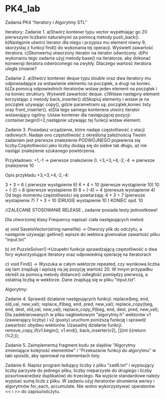 # PK4_lab
Zadania PK4 “Iteratory i Algorytmy STL”

Iteratory:
Zadanie 1.
a)Stwórz kontener typu vector wypełniając go 20 pierwszymi liczbami naturalnymi za pomocą metody push_back().
b)Następnie utwórz iterator dla niego i przypisz mu element równy 9, skorzystaj z funkcji find() do wykonania tej operacji. Wyświetl zawartość iteratora.
c)Skonwertuj utworzony iterator na iterator odwrócony. 
d)Po wykonaniu tego zadania użyj metody base() na iteratorze, aby dokonać konwersji iteratora odwróconego na zwykły. Dlaczego wartość iteratora uległa zmianie?

Zadanie 2.
a)Stwórz kontener deque typu double oraz dwa iteratory mu odpowiadające za wstawienie elementu na początek, a drugi na koniec.
b)Za pomocą odpowiednich iteratorów wstaw jeden element na początek i na koniec struktury. Wyświetl zawartość deque.
c)Wstaw następny element korzystając z metody back_inserter()
d)Skopiuj elementy i wstaw je na początek używając copy(), gdzie parametrami są: początek,koniec listy oraz front_inserter().
e)Dla tego samego kontenera utwórz iterator wstawiający ogólny. Ustaw kontener dla następującej pozycji: container.begin()+2,następnie używając tej funkcji wstaw element.

Zadanie 3.
Posiadasz urządzenie, które nadaje częstotliwość z stacji radiowych. Nadaje ono częstotliwość z określoną zależnością Twoim zadaniem jest pierwsze znalezienie PODWÓJNEGO pojawienia się liczby.Częstotliwości jako liczby dodają się do siebie tak długo, aż nie nastąpi znalezienie szukanego powtórzenia.

 Przykładowo: +1,-1 -> pierwsze znalezienie 0. 
  +3,+3,+4,-2,-4 -> pierwsze znalezienie 10
  
Opis przykładu +3,+3,+4,-2,-4:

3 + 3 = 6 ( pierwsze wystąpienie 6)
6 + 4 = 10 (pierwsze wystąpienie 10)
10 + (-2) = 8 (pierwsze wystapienie 8)
8 + (-4) = 4 (pierwsze wystapienie 4)
Od tego momentu częstotliwości się powtarzają:
4 + 3 = 7 (pierwsze wystapienie 7)
7 + 3 = 10 (DRUGIE wystapienie 10 )  KONIEC opd. 10

  //ZALECANE STOSOWANIE RELEASE , zadanie posiada testy jednostkowe!
  
Dla utworzonej klasy Frequency napisać ciała następujących metod:

a) void SavetoVector(string namefile) -> Otworzy plik do odczytu, a następnie używając getline() wpisze do wektora givenvalue zawartość pliku “input.txt”

 b) int PuzzleSolver()->Uzupełni funkcje sprawdzającą częstotliwość o dwa fory wykorzystujące iteratory oraz  odpowiednią operację na iteratorach
 
 c) void Find() -> Wyszuka w całym wektorze repeated, czy wynikowa liczba się tam znajduję i wpiszę na jej pozycję wartość 20. W innym przypadku określi  za pomocą metody distance() odległość pomiędzy pierwszą, a ostatnią liczbą w wektorze.
Dane znajdują się w pliku “input.txt”.


Algorytmy:

Zadanie 4.
Sprawdź działanie następujących funkcji:
	replace(beg, end, old_val, new_val);
	replace_if(beg, end, pred, new_val);
	replace_copy(beg, end, dest, old_val, new_val);
	replace_copy_if(beg, end, dest, pred, new_val);
Dla zadeklarowanych w pliku nagłówkowym "algorytmy.h" wektorów v1 (zawierający liczby) 
i v2 (pusty) uruchom poniższą funkcję i sprawdź zawartość obydwu wektorów. 
Uzasadnij działanie funkcji.
remove_copy_if(v1.begin(), v1.end(), back_inserter(v2), [](int i){return i%2;});

Zadanie 5.
Zaimplementuj fragment kodu ze slajdów "Algorytmy zmieniające kolejność elementów" i "Przekazanie funkcji do algorytmu" w taki sposób, aby operował na elementach listy.

Zadanie 6.
Napisz program ładujący liczby z pliku “zad6.txt” i wypisujący liczby parzyste do jednego pliku, liczby nieparzyste do drugiego i liczby posortowane(bez duplikatów) do trzeciego. Na wyjście standardowe należy wypisać sumę liczb z pliku.
W zadaniu użyj iteratorów strumienia we/wy i algorytmów for_each, accumulate.
Nie wolno wykorzystywać operatorów << i >> do zapisu/odczytu.
    
